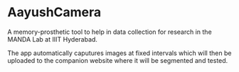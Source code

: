 # AayushCamera

A memory-prosthetic tool to help in data collection for research in the MANDA Lab at IIIT Hyderabad.

The app automatically caputures images at fixed intervals which will then be uploaded to the companion website where it will be segmented and tested.
